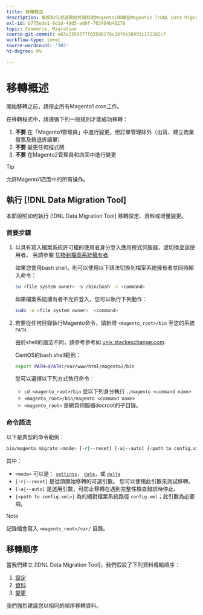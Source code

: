 ```yaml
---
title: 移轉概述
description: 瞭解如何透過開始將資料從Magento1移轉至Magento2 [!DNL Data Migration Tool].
exl-id: b775ede1-9d1d-49d5-ad0f-763404b48278
topic: Commerce, Migration
source-git-commit: e83e2359377f03506178c28f8b30993c172282c7
workflow-type: tm+mt
source-wordcount: '303'
ht-degree: 0%

---
```


# 移轉概述

開始移轉之前，請停止所有Magento1 cron工作。

在移轉程式中，請遵循下列一般規則才能成功移轉：

1. **不要** 在「Magento1管理員」中進行變更，但訂單管理除外（出貨、建立商業發票及銷退折讓單）
1. **不要** 變更任何程式碼
1. **不要** 在Magento2管理員和店面中進行變更

>[!TIP]
>
>允許Magento1店面中的所有操作。

## 執行 [!DNL Data Migration Tool]

本節說明如何執行 [!DNL Data Migration Tool] 移轉設定、資料或增量變更。

### 首要步驟

1. 以具有寫入檔案系統許可權的使用者身分登入應用程式伺服器，或切換至該使用者。 另請參閱 [切換到檔案系統擁有者](../../../installation/prerequisites/file-system/overview.md).

   如果您使用bash shell，則可以使用以下語法切換到檔案系統擁有者並同時輸入命令：

   ```bash
   su <file system owner> -s /bin/bash -c <command>
   ```

   如果檔案系統擁有者不允許登入，您可以執行下列動作：

   ```bash
   sudo -u <file system owner>  <command>
   ```

1. 若要從任何目錄執行Magento命令，請新增 `<magento_root>/bin` 至您的系統 `PATH`.

   由於shell的語法不同，請參考參考如 [unix.stackexchange.com](https://unix.stackexchange.com/questions/117467/how-to-permanently-set-environmental-variables).

   CentOS的bash shell範例：

   ```bash
   export PATH=$PATH:/var/www/html/magento2/bin
   ```

   您可以選擇以下列方式執行命令：

   - `cd <magento_root>/bin` 並以下列身分執行 `./magento <command name>`
   - `<magento_root>/bin/magento <command name>`
   - `<magento_root>` 是網頁伺服器docroot的子目錄。

### 命令語法

以下是典型的命令範例：

```bash
bin/magento migrate:<mode> [-r|--reset] [-a|--auto] {<path to config.xml>}
```

其中：

- `<mode>` 可以是： [`settings`](settings.md)， [`data`](data.md)，或 [`delta`](delta.md)
- `[-r|--reset]` 是從頭開始移轉的可選引數。 您可以使用此引數來測試移轉。
- `[-a|--auto]` 是選用引數，可防止移轉在遇到完整性檢查錯誤時停止。
- `{<path to config.xml>}` 為的絕對檔案系統路徑 `config.xml`；此引數為必要項。

>[!NOTE]
>
>記錄檔會寫入 `<magento_root>/var/` 目錄。


## 移轉順序

當我們建立 [!DNL Data Migration Tool]，我們假設了下列資料傳輸順序：

1. [設定](settings.md)
1. [資料](data.md)
1. [變更](delta.md)

我們強烈建議您以相同的順序移轉資料。

